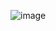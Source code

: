 ![image](https://github.com/yossimal95/code_samples/assets/70268960/07004f61-949f-41df-9ddc-d82931193768)

